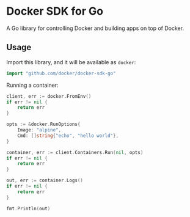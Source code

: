 # Docker SDK for Go

A Go library for controlling Docker and building apps on top of Docker.

## Usage

Import this library, and it will be available as `docker`:

```go
import "github.com/docker/docker-sdk-go"
```

Running a container:

```go
client, err := docker.FromEnv()
if err != nil {
    return err
}

opts := &docker.RunOptions{
    Image: "alpine",
    Cmd: []string{"echo", "hello world"},
}

container, err := client.Containers.Run(nil, opts)
if err != nil {
    return err
}

out, err := container.Logs()
if err != nil {
    return err
}

fmt.Println(out)
```


